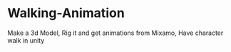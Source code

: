 # Walking-Animation
Make a 3d Model, Rig it and get animations from Mixamo, Have character walk in unity
